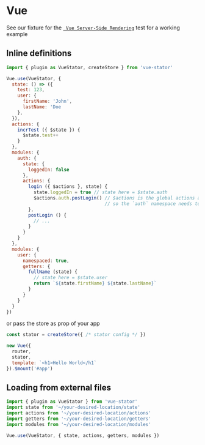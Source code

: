 # Vue

See our fixture for the [` Vue Server-Side Rendering`](../test/fixtures/vue-ssr) test for a working example

## Inline definitions

```js
import { plugin as VueStator, createStore } from 'vue-stator'

Vue.use(VueStator, {
  state: () => ({
    test: 123,
    user: {
      firstName: 'John',
      lastName: 'Doe
    },
  }),
  actions: {
    incrTest ({ $state }) {
      $state.test++
    }
  },
  modules: {
    auth: {
      state: {
        loggedIn: false
      },
      actions: {
        login ({ $actions }, state) {
          state.loggedIn = true // state here = $state.auth
          $actions.auth.postLogin() // $actions is the global actions accessor
                                    // so the `auth` namespace needs to in the path
        },
        postLogin () {
          // ...
        }
      }
    }
  },
  modules: {
    user: {
      namespaced: true,
      getters: {
        fullName (state) {
          // state here = $state.user
          return `${state.firstName} ${state.lastName}`
        }
      }
    }
  }
})
```

or pass the store as prop of your app

```js
const stator = createStore({ /* stator config */ })

new Vue({
  router,
  stator,
  template: `<h1>Hello World</h1`
}).$mount('#app')
```

## Loading from external files

```js
import { plugin as VueStator } from 'vue-stator'
import state from '~/your-desired-location/state'
import actions from '~/your-desired-location/actions'
import getters from '~/your-desired-location/getters'
import modules from '~/your-desired-location/modules'

Vue.use(VueStator, { state, actions, getters, modules })
```
